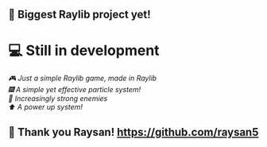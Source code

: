 ## **🔫 Biggest Raylib project yet!**
# **💻 Still in development**

*🎮 Just a simple Raylib game, made in Raylib* <br>
*🎆 A simple yet effective particle system!* <br>
*🖤 Increasingly strong enemies* <br>
*⬆️ A power up system!* <br>

## **💝 Thank you Raysan! https://github.com/raysan5**
